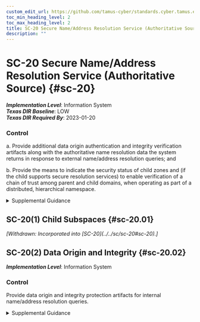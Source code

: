 ```yaml
---
custom_edit_url: https://github.com/tamus-cyber/standards.cyber.tamus.edu/tree/main/static/content/tamus.edu/TAMUS_profile.xml
toc_min_heading_level: 2
toc_max_heading_level: 2
title: SC-20 Secure Name/Address Resolution Service (Authoritative Source)
description: ""
---
```


# SC-20 Secure Name/Address Resolution Service (Authoritative Source) {#sc-20}

_**Implementation Level**_: Information System\
_**Texas DIR Baseline**_: LOW\
_**Texas DIR Required By**_: 2023-01-20

### Control

a. Provide additional data origin authentication and integrity verification artifacts along with the authoritative name resolution data the system returns in response to external name/address resolution queries; and

b. Provide the means to indicate the security status of child zones and (if the child supports secure resolution services) to enable verification of a chain of trust among parent and child domains, when operating as part of a distributed, hierarchical namespace.

<details>
  <summary>Supplemental Guidance</summary>

Providing authoritative source information enables external clients, including remote Internet clients, to obtain origin authentication and integrity verification assurances for the host/service name to network address resolution information obtained through the service. Systems that provide name and address resolution services include domain name system (DNS) servers. Additional artifacts include DNS Security Extensions (DNSSEC) digital signatures and cryptographic keys. Authoritative data includes DNS resource records. The means for indicating the security status of child zones include the use of delegation signer resource records in the DNS. Systems that use technologies other than the DNS to map between host and service names and network addresses provide other means to assure the authenticity and integrity of response data.

</details>

## SC-20(1) Child Subspaces {#sc-20.01}


<prop xmlns="http://csrc.nist.gov/ns/oscal/1.0" name="status" value="withdrawn">
               <em>[Withdrawn: Incorporated into [SC-20](../../sc/sc-20#sc-20).]</em>
            </prop>
            

## SC-20(2) Data Origin and Integrity {#sc-20.02}

_**Implementation Level**_: Information System

### Control

Provide data origin and integrity protection artifacts for internal name/address resolution queries.

<details>
  <summary>Supplemental Guidance</summary>

None.

</details>

